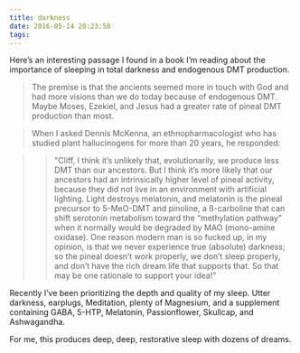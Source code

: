 ```yaml
---
title: darkness
date: 2016-05-14 20:23:58
tags:
---
```


Here’s an interesting passage I found in a book I’m reading about the importance of sleeping in total darkness and endogenous DMT production.

>The premise is that the ancients seemed more in touch with God and had more visions than we do today because of endogenous DMT. Maybe Moses, Ezekiel, and Jesus had a greater rate of pineal DMT production than most.

>When I asked Dennis McKenna, an ethnopharmacologist who has studied plant hallucinogens for more than 20 years, he responded: 

>>"Cliff, I think it’s unlikely that, evolutionarily, we produce less DMT than our ancestors. But I think it’s more likely that our ancestors had an intrinsically higher level of pineal activity, because they did not live in an environment with artificial lighting. Light destroys melatonin, and melatonin is the pineal precursor to 5-MeO-DMT and pinoline, a ß-carboline that can shift serotonin metabolism toward the “methylation pathway” when it normally would be degraded by MAO (mono-amine oxidase). One reason modern man is so fucked up, in my opinion, is that we never experience true (absolute) darkness; so the pineal doesn’t work properly, we don’t sleep properly, and don’t have the rich dream life that supports that. So that may be one rationale to support your idea!"

Recently I’ve been prioritizing the depth and quality of my sleep. Utter darkness, earplugs, Meditation, plenty of Magnesium, and a supplement containing GABA, 5-HTP, Melatonin, Passionflower, Skullcap, and Ashwagandha.

For me, this produces deep, deep, restorative sleep with dozens of dreams.
